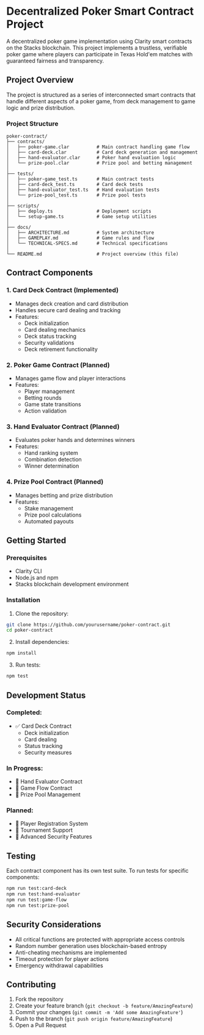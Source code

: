 # Decentralized Poker Smart Contract Project

A decentralized poker game implementation using Clarity smart contracts on the Stacks blockchain. This project implements a trustless, verifiable poker game where players can participate in Texas Hold'em matches with guaranteed fairness and transparency.

## Project Overview

The project is structured as a series of interconnected smart contracts that handle different aspects of a poker game, from deck management to game logic and prize distribution.

### Project Structure

```
poker-contract/
├── contracts/
│   ├── poker-game.clar          # Main contract handling game flow
│   ├── card-deck.clar           # Card deck generation and management
│   ├── hand-evaluator.clar      # Poker hand evaluation logic
│   └── prize-pool.clar          # Prize pool and betting management
│
├── tests/
│   ├── poker-game_test.ts       # Main contract tests
│   ├── card-deck_test.ts        # Card deck tests
│   ├── hand-evaluator_test.ts   # Hand evaluation tests
│   └── prize-pool_test.ts       # Prize pool tests
│
├── scripts/
│   ├── deploy.ts                # Deployment scripts
│   └── setup-game.ts            # Game setup utilities
│
├── docs/
│   ├── ARCHITECTURE.md          # System architecture
│   ├── GAMEPLAY.md              # Game rules and flow
│   └── TECHNICAL-SPECS.md       # Technical specifications
│
└── README.md                    # Project overview (this file)
```

## Contract Components

### 1. Card Deck Contract (Implemented)
- Manages deck creation and card distribution
- Handles secure card dealing and tracking
- Features:
  - Deck initialization
  - Card dealing mechanics
  - Deck status tracking
  - Security validations
  - Deck retirement functionality

### 2. Poker Game Contract (Planned)
- Manages game flow and player interactions
- Features:
  - Player management
  - Betting rounds
  - Game state transitions
  - Action validation

### 3. Hand Evaluator Contract (Planned)
- Evaluates poker hands and determines winners
- Features:
  - Hand ranking system
  - Combination detection
  - Winner determination

### 4. Prize Pool Contract (Planned)
- Manages betting and prize distribution
- Features:
  - Stake management
  - Prize pool calculations
  - Automated payouts

## Getting Started

### Prerequisites
- Clarity CLI
- Node.js and npm
- Stacks blockchain development environment

### Installation
1. Clone the repository:
```bash
git clone https://github.com/yourusername/poker-contract.git
cd poker-contract
```

2. Install dependencies:
```bash
npm install
```

3. Run tests:
```bash
npm test
```

## Development Status

### Completed:
- ✅ Card Deck Contract
  - Deck initialization
  - Card dealing
  - Status tracking
  - Security measures

### In Progress:
- 🔄 Hand Evaluator Contract
- 🔄 Game Flow Contract
- 🔄 Prize Pool Management

### Planned:
- 📅 Player Registration System
- 📅 Tournament Support
- 📅 Advanced Security Features

## Testing

Each contract component has its own test suite. To run tests for specific components:

```bash
npm run test:card-deck
npm run test:hand-evaluator
npm run test:game-flow
npm run test:prize-pool
```

## Security Considerations

- All critical functions are protected with appropriate access controls
- Random number generation uses blockchain-based entropy
- Anti-cheating mechanisms are implemented
- Timeout protection for player actions
- Emergency withdrawal capabilities

## Contributing

1. Fork the repository
2. Create your feature branch (`git checkout -b feature/AmazingFeature`)
3. Commit your changes (`git commit -m 'Add some AmazingFeature'`)
4. Push to the branch (`git push origin feature/AmazingFeature`)
5. Open a Pull Request